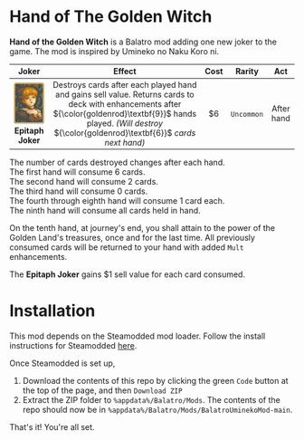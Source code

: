 # Hand of The Golden Witch
**Hand of the Golden Witch** is a Balatro mod adding one new joker to the game. The mod is inspired by Umineko no Naku Koro ni.


| Joker  | Effect | Cost | Rarity  | Act |
| :---: | :---: | :---: | :---: | :---: |
| ![screenshot](assets/2x/joker-sprites.png) <br /> **Epitaph Joker**  | Destroys cards after each played hand and gains sell value. Returns cards to deck with enhancements after ${\color{goldenrod}\textbf{9}}$ hands played. *(Will destroy* ${\color{goldenrod}\textbf{6}}$ *cards next hand)* | $6  | `Uncommon`   | After hand |

The number of cards destroyed changes after each hand. <br />
The first hand will consume 6 cards. <br />
The second hand will consume 2 cards. <br />
The third hand will consume 0 cards. <br />
The fourth through eighth hand will consume 1 card each. <br />
The ninth hand will consume all cards held in hand. <br />


On the tenth hand, at journey's end, you shall attain to the power of the Golden Land's treasures, once and for the last time. All previously consumed cards will be returned to your hand with added `Mult` enhancements.


The **Epitaph Joker** gains $1 sell value for each card consumed.


# Installation
This mod depends on the Steamodded mod loader. Follow the install instructions for Steamodded [here](https://github.com/Steamodded/smods).

Once Steamodded is set up,
1. Download the contents of this repo by clicking the green `Code` button at the top of the page, and then `Download ZIP`
2. Extract the ZIP folder to `%appdata%/Balatro/Mods`. The contents of the repo should now be in `%appdata%/Balatro/Mods/BalatroUminekoMod-main`.

That's it! You're all set.
